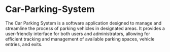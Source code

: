 # Car-Parking-System
The Car Parking System is a software application designed to manage and streamline the process of parking vehicles in designated areas. It provides a user-friendly interface for both users and administrators, allowing for efficient tracking and management of available parking spaces, vehicle entries, and exits.
